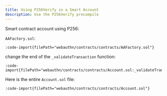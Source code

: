 ```yaml
---
title: Using P256Verify in a Smart Account
description: Use the P256Verify precompile
---
```


Smart contract account using P256:

`AAFactory.sol`:

```solidity
:code-import{filePath="webauthn/contracts/contracts/AAFactory.sol"}
```

change the end of the `_validateTransaction` function:

```solidity
:code-import{filePath="webauthn/contracts/contracts/Account.sol:_validateTransaction"}
```

Here is the entire `Account.sol` file:

```solidity
:code-import{filePath="webauthn/contracts/contracts/Account.sol"}
```
